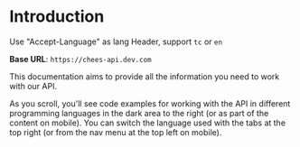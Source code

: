 # Introduction

Use "Accept-Language" as lang Header, support `tc` or `en`

<aside>
    <strong>Base URL</strong>: <code>https://chees-api.dev.com</code>
</aside>

This documentation aims to provide all the information you need to work with our API.

<aside>As you scroll, you'll see code examples for working with the API in different programming languages in the dark area to the right (or as part of the content on mobile).
You can switch the language used with the tabs at the top right (or from the nav menu at the top left on mobile).</aside>

